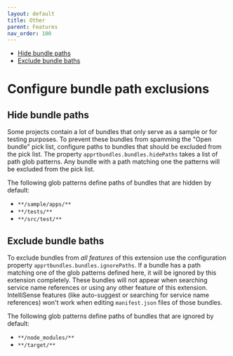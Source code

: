 ```yaml
---
layout: default
title: Other
parent: Features
nav_order: 100
---
```


- [Hide bundle paths](#hide-bundle-paths)
- [Exclude bundle baths](#exclude-bundle-baths)

# Configure bundle path exclusions

## Hide bundle paths
Some projects contain a lot of bundles that only serve as a sample or for testing purposes.
To prevent these bundles from spamming the "Open bundle" pick list, configure paths to bundles that should be excluded from the pick list.
The property `apprtbundles.bundles.hidePaths` takes a list of path glob patterns.
Any bundle with a path matching one the patterns will be excluded from the pick list.

The following glob patterns define paths of bundles that are hidden by default:
* `**/sample/apps/**`
* `**/tests/**`
* `**/src/test/**`


## Exclude bundle baths

To exclude bundles from *all features* of this extension use the configuration property `apprtbundles.bundles.ignorePaths`.
If a bundle has a path matching one of the glob patterns defined here, it will be ignored by this extension completely.
These bundles will not appear when searching service name references or using any other feature of this extension.   
IntelliSense features (like auto-suggest or searching for service name references) won't work when editing `manifest.json` files of those bundles.

The following glob patterns define paths of bundles that are ignored by default:
* `**/node_modules/**`
* `**/target/**`

